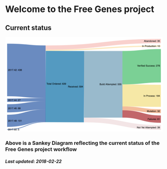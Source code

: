 # Welcome to the Free Genes project

## Current status

![Status diagram](./sankey.png)

### Above is a Sankey Diagram reflecting the current status of the Free Genes project workflow

##### Last updated: 2018-02-22
